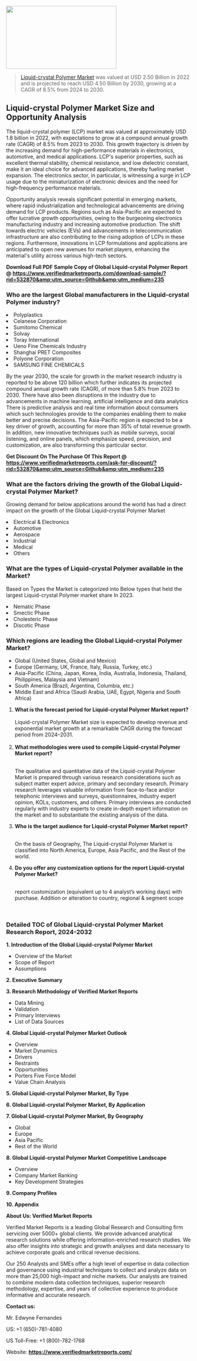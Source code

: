 <img src="https://ffe5etoiles.com/wp-content/uploads/2024/12/MST1-300x171.png" alt="" width="300" height="171" class="alignnone size-medium wp-image-20088" /><blockquote><p><p><a href="https://www.verifiedmarketreports.com/download-sample/?rid=532870&utm_source=Github&utm_medium=235" target="_blank">Liquid-crystal Polymer Market</a> was valued at USD 2.50 Billion in 2022 and is projected to reach USD 4.50 Billion by 2030, growing at a CAGR of 8.5% from 2024 to 2030.</p></blockquote><p><h2>Liquid-crystal Polymer Market Size and Opportunity Analysis</h2> <p>The liquid-crystal polymer (LCP) market was valued at approximately USD 1.8 billion in 2022, with expectations to grow at a compound annual growth rate (CAGR) of 8.5% from 2023 to 2030. This growth trajectory is driven by the increasing demand for high-performance materials in electronics, automotive, and medical applications. LCP's superior properties, such as excellent thermal stability, chemical resistance, and low dielectric constant, make it an ideal choice for advanced applications, thereby fueling market expansion. The electronics sector, in particular, is witnessing a surge in LCP usage due to the miniaturization of electronic devices and the need for high-frequency performance materials.</p> <p>Opportunity analysis reveals significant potential in emerging markets, where rapid industrialization and technological advancements are driving demand for LCP products. Regions such as Asia-Pacific are expected to offer lucrative growth opportunities, owing to the burgeoning electronics manufacturing industry and increasing automotive production. The shift towards electric vehicles (EVs) and advancements in telecommunication infrastructure are also contributing to the rising adoption of LCPs in these regions. Furthermore, innovations in LCP formulations and applications are anticipated to open new avenues for market players, enhancing the material's utility across various high-tech sectors.</p> </p><p class=""><strong>Download Full PDF Sample Copy of Global Liquid-crystal Polymer Report @ <a href="https://www.verifiedmarketreports.com/download-sample/?rid=532870&amp;utm_source=Github&amp;utm_medium=235" target="_blank">https://www.verifiedmarketreports.com/download-sample/?rid=532870&amp;utm_source=Github&amp;utm_medium=235</a></strong></p><h3 id="" class="">Who are the largest Global manufacturers in the Liquid-crystal Polymer industry?</h3><p><li>Polyplastics</li><li> Celanese Corporation</li><li> Sumitomo Chemical</li><li> Solvay</li><li> Toray International</li><li> Ueno Fine Chemicals Industry</li><li> Shanghai PRET Composites</li><li> Polyone Corporation</li><li> SAMSUNG FINE CHEMICALS</li></p><div class=""><div class="" dir="" data-message-author-role="" data-message-id="" data-message-model-slug=""><div class=""><div class=""><div class=""><div class="" dir="" data-message-author-role="" data-message-id="" data-message-model-slug=""><div class=""><div class=""><p>By the year 2030, the scale for growth in the market research industry is reported to be above 120 billion which further indicates its projected compound annual growth rate (CAGR), of more than 5.8% from 2023 to 2030. There have also been disruptions in the industry due to advancements in machine learning, artificial intelligence and data analytics There is predictive analysis and real time information about consumers which such technologies provide to the companies enabling them to make better and precise decisions. The Asia-Pacific region is expected to be a key driver of growth, accounting for more than 35% of total revenue growth. In addition, new innovative techniques such as mobile surveys, social listening, and online panels, which emphasize speed, precision, and customization, are also transforming this particular sector.</p><p><strong>Get Discount On The Purchase Of This Report @&nbsp; <a href="https://www.verifiedmarketreports.com/ask-for-discount/?rid=532870&amp;utm_source=Github&amp;utm_medium=235" target="_blank">https://www.verifiedmarketreports.com/ask-for-discount/?rid=532870&amp;utm_source=Github&amp;utm_medium=235</a></strong></p></div></div></div></div></div></div></div></div><h3 id="" class="">What are the factors driving the growth of the Global Liquid-crystal Polymer Market?</h3><p id="" class="">Growing demand for below applications around the world has had a direct impact on the growth of the Global Liquid-crystal Polymer Market</p><p id="" class=""><li>Electrical & Electronics</li><li> Automotive</li><li> Aerospace</li><li> Industrial</li><li> Medical</li><li> Others</li></p><h3 id="" class="">What are the types of Liquid-crystal Polymer available in the Market?</h3><p id="" class="">Based on Types the Market is categorized into Below types that held the largest Liquid-crystal Polymer market share In 2023.</p><p id="" class=""><li>Nematic Phase</li><li> Smectic Phase</li><li> Cholesteric Phase</li><li> Discotic Phase</li></p><h3 id="" class="">Which regions are leading the Global Liquid-crystal Polymer Market?</h3><ul><li>Global (United States, Global and Mexico)</li><li>Europe (Germany, UK, France, Italy, Russia, Turkey, etc.)</li><li>Asia-Pacific (China, Japan, Korea, India, Australia, Indonesia, Thailand, Philippines, Malaysia and Vietnam)</li><li>South America (Brazil, Argentina, Columbia, etc.)</li><li>Middle East and Africa (Saudi Arabia, UAE, Egypt, Nigeria and South Africa)</li></ul><p><ol><li><strong>What is the forecast period for Liquid-crystal Polymer Market report?<br /></strong><br /><span data-sheets-root="1" data-sheets-value="{&quot;1&quot;:2,&quot;2&quot;:&quot;XXXX size is expected to develop revenue and exponential market growth at a remarkable CAGR during the forecast period from 2024&ndash;2030.&quot;}" data-sheets-userformat="{&quot;2&quot;:12674,&quot;4&quot;:{&quot;1&quot;:2,&quot;2&quot;:16776960},&quot;10&quot;:2,&quot;11&quot;:0,&quot;15&quot;:&quot;Arial&quot;,&quot;16&quot;:12}">Liquid-crystal Polymer Market size is expected to develop revenue and exponential market growth at a remarkable CAGR during the forecast period from 2024&ndash;2031.</span><br /><br /></li><li><strong>What methodologies were used to compile Liquid-crystal Polymer Market report?<br /><br /></strong><p>The qualitative and quantitative data of the&nbsp;Liquid-crystal Polymer Market is prepared through various research considerations such as subject matter expert advice, primary and secondary research. Primary research leverages valuable information from face-to-face and/or telephonic interviews and surveys, questionnaires, industry expert opinion, KOLs, customers, and others. Primary interviews are conducted regularly with industry experts to create in-depth expert information on the market and to substantiate the existing analysis of the data.&nbsp;</p></li><li><strong>Who is the target audience for Liquid-crystal Polymer Market report?<br /><br /></strong><p>On the basis of Geography, The&nbsp;Liquid-crystal Polymer Market is classified into North America, Europe, Asia Pacific, and the Rest of the world.</p></li><li><strong>Do you offer any customization options for the report Liquid-crystal Polymer Market?<br /><br /></strong><p>report customization (equivalent up to 4 analyst&rsquo;s working days) with purchase. Addition or alteration to country, regional &amp; segment scope</p><p>&nbsp;</p></li></ol></p><h3 id="" class="">Detailed TOC of Global Liquid-crystal Polymer Market Research Report, 2024-2032</h3><p id="" class=""><strong>1. Introduction of the Global Liquid-crystal Polymer Market</strong></p><ul><li>Overview of the Market</li><li>Scope of Report</li><li>Assumptions</li></ul><p id="" class=""><strong>2. Executive Summary</strong></p><p id="" class=""><strong>3. Research Methodology of&nbsp;Verified Market Reports</strong></p><ul><li>Data Mining</li><li>Validation</li><li>Primary Interviews</li><li>List of Data Sources</li></ul><p id="" class=""><strong>4. Global Liquid-crystal Polymer Market Outlook</strong></p><ul><li>Overview</li><li>Market Dynamics</li><li>Drivers</li><li>Restraints</li><li>Opportunities</li><li>Porters Five Force Model</li><li>Value Chain Analysis</li></ul><p id="" class=""><strong>5. Global Liquid-crystal Polymer Market, By&nbsp;Type</strong></p><p id="" class=""><strong>6. Global Liquid-crystal Polymer Market, By Application</strong></p><p id="" class=""><strong>7. Global Liquid-crystal Polymer Market, By Geography</strong></p><ul><li>Global</li><li>Europe</li><li>Asia Pacific</li><li>Rest of the World</li></ul><p id="" class=""><strong>8. Global Liquid-crystal Polymer Market Competitive Landscape</strong></p><ul><li>Overview</li><li>Company Market Ranking</li><li>Key Development Strategies</li></ul><p id="" class=""><strong>9. Company Profiles</strong></p><p id="" class=""><strong>10. Appendix</strong></p><p id="" class=""><strong>About Us: Verified Market Reports</strong></p><p id="" class="">Verified Market Reports is a leading Global Research and Consulting firm servicing over 5000+ global clients. We provide advanced analytical research solutions while offering information-enriched research studies. We also offer insights into strategic and growth analyses and data necessary to achieve corporate goals and critical revenue decisions.</p><p id="" class="">Our 250 Analysts and SMEs offer a high level of expertise in data collection and governance using industrial techniques to collect and analyze data on more than 25,000 high-impact and niche markets. Our analysts are trained to combine modern data collection techniques, superior research methodology, expertise, and years of collective experience to produce informative and accurate research.</p><p id="" class=""><strong>Contact us:</strong></p><p id="" class="">Mr. Edwyne Fernandes</p><p id="" class="">US: +1 (650)-781-4080</p><p id="" class="">US Toll-Free: +1 (800)-782-1768</p><p id="" class="">Website: <a target="" data-test-app-aware-link=""><strong>https://www.verifiedmarketreports.com/</strong></a></p>
